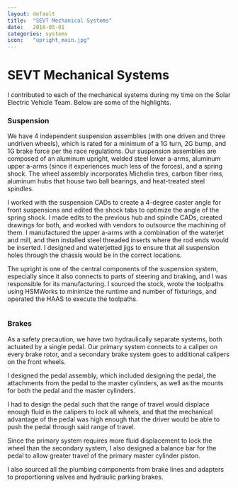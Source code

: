 ```yaml
---
layout: default
title:  "SEVT Mechanical Systems"
date:   2018-05-01
categories: systems
icon:	"upright_main.jpg"
---
```


<h1>SEVT Mechanical Systems</h1>

<p>​I contributed to each of the mechanical systems during my time on the Solar Electric Vehicle Team. Below are some of the highlights.</p>

<h3>Suspension</h3>

<p><span class="image left"><img src="images/sevt/suspension.jpg" alt="" /></span>​​We have 4 independent suspension assemblies (with one driven and three undriven wheels), which is rated for a minimum of a 1G turn, 2G bump, and 1G brake force per the race regulations. Our suspension assemblies are composed of an aluminum upright, welded steel lower a-arms, aluminum upper a-arms (since it experiences much less of the forces), and a spring shock. The wheel assembly incorporates Michelin tires, carbon fiber rims, aluminum hubs that house two ball bearings, and heat-treated steel spindles.</p>

<p>​I worked with the suspension CADs to create a 4-degree caster angle for front suspensions and edited the shock tabs to optimize the angle of the spring shock. I made edits to the previous hub and spindle CADs, created drawings for both, and worked with vendors to outsource the machining of them. I manufactured the upper a-arms with a combination of the waterjet and mill, and then installed steel threaded inserts where the rod ends would be inserted. I designed and waterjetted jigs to ensure that all suspension holes through the chassis would be in the correct locations.</p>

<p>The upright is one of the central components of the suspension system, especially since it also connects to parts of steering and braking, and I was responsible for its manufacturing. ​I sourced the stock, wrote the toolpaths using HSMWorks to minimize the runtime and number of fixturings, and operated the HAAS to execute the toolpaths.</p>

<div class="box alt">
<div class="row uniform">
<div class="4u"><span class="image fit"><img src="images/sevt/upright haas.jpg" alt="" /></span></div>
<div class="4u"><span class="image fit"><img src="images/sevt/upright front.jpg" alt="" /></span></div>
<div class="4u$"><span class="image fit"><img src="images/sevt/upright back.jpg" alt="" /></span></div>
</div>
</div>

<h3>Brakes</h3>

<p>As a safety precaution, we have two hydraulically separate systems, both actuated by a single pedal. Our primary system connects to a caliper on every brake rotor, and a secondary brake system goes to additional calipers on the front wheels.</p>

<p>I designed the pedal assembly, which included designing the pedal, the attachments from the pedal to the master cylinders, as well as the mounts for both the pedal and the master cylinders.</p>

<p>I had to design the pedal such that the range of travel would displace enough fluid in the calipers to lock all wheels, and that the mechanical advantage of the pedal was high enough that the driver would be able to push the pedal through said range of travel.</p>

<p>Since the primary system requires more fluid displacement to lock the wheel than the secondary system, I also designed a balance bar for the pedal to allow greater travel of the primary master cylinder piston.</p>

<p>​I also sourced all the plumbing components from brake lines and adapters to proportioning valves and hydraulic parking brakes.</p>

<div class="box alt">
<div class="row uniform">
<div class="6u"><span class="image fit"><img src="images/sevt/pedals.jpg" alt="" /></span></div>
<div class="6u$"><span class="image fit"><img src="images/sevt/brakes.jpg" alt="" /></span></div>
</div>
</div>